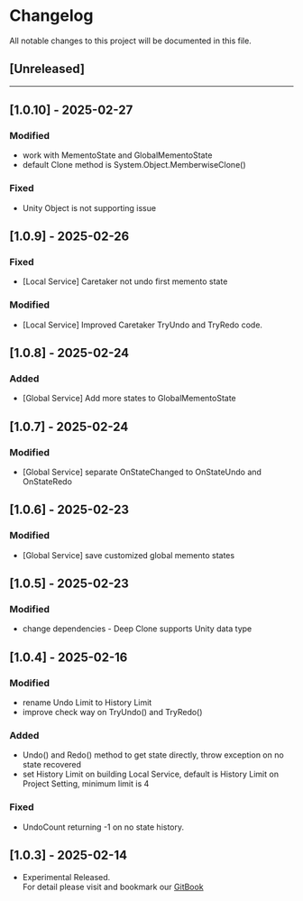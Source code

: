 ﻿# Changelog

All notable changes to this project will be documented in this file.

## [Unreleased]

---

## [1.0.10] - 2025-02-27
### Modified
- work with MementoState and GlobalMementoState
- default Clone method is System.Object.MemberwiseClone()
### Fixed
- Unity Object is not supporting issue 

## [1.0.9] - 2025-02-26
### Fixed
- [Local Service] Caretaker not undo first memento state
### Modified
- [Local Service] Improved Caretaker TryUndo and TryRedo code.

## [1.0.8] - 2025-02-24
### Added
- [Global Service] Add more states to GlobalMementoState

## [1.0.7] - 2025-02-24
### Modified
- [Global Service] separate OnStateChanged to OnStateUndo and OnStateRedo

## [1.0.6] - 2025-02-23
### Modified
- [Global Service] save customized global memento states

## [1.0.5] - 2025-02-23
### Modified
- change dependencies - Deep Clone supports Unity data type

## [1.0.4] - 2025-02-16
### Modified
- rename Undo Limit to History Limit
- improve check way on TryUndo() and TryRedo() 
### Added
- Undo() and Redo() method to get state directly, throw exception on no state recovered
- set History Limit on building Local Service, default is History Limit on Project Setting, minimum limit is 4
### Fixed
- UndoCount returning -1 on no state history.

## [1.0.3] - 2025-02-14
- Experimental Released.   
  For detail please visit and bookmark our [GitBook](https://aceland-workshop.gitbook.io/aceland-unity-packages/)